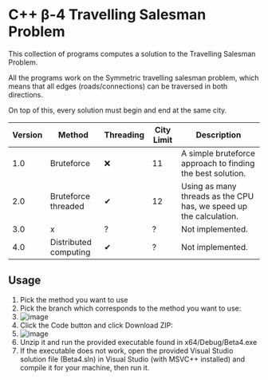 # C++ β-4 Travelling Salesman Problem

This collection of programs computes a solution to the Travelling Salesman Problem.

All the programs work on the Symmetric travelling salesman problem, which means that
all edges (roads/connections) can be traversed in both directions.

On top of this, every solution must begin and end at the same city.


| Version | Method                | Threading | City Limit | Description                                                        |
| ------- | --------------------- | --------- | ---------- | ------------------------------------------------------------------ |
| 1.0     | Bruteforce            | ❌        | 11         | A simple bruteforce approach to finding the best solution.         |
| 2.0     | Bruteforce threaded   | ✔         | 12         | Using as many threads as the CPU has, we speed up the calculation. |
| 3.0     | x                     | ?         | ?          | Not implemented.                                                   |
| 4.0     | Distributed computing | ✔         | ?          | Not implemented.                                                   |

## Usage

1. Pick the method you want to use
2. Pick the branch which corresponds to the method you want to use:
3. ![image](https://user-images.githubusercontent.com/102226166/221526537-8fd78002-c4ff-47c3-b338-ca47010c5302.png)
4. Click the Code button and click Download ZIP:
5. ![image](https://user-images.githubusercontent.com/102226166/221527329-d9b1a9aa-1ede-412b-bef4-b31576df2d8a.png)
6. Unzip it and run the provided executable found in x64/Debug/Beta4.exe
7. If the executable does not work, open the provided Visual Studio solution file (Beta4.sln) in Visual Studio (with MSVC++ installed) and compile it for your machine, then run it.
